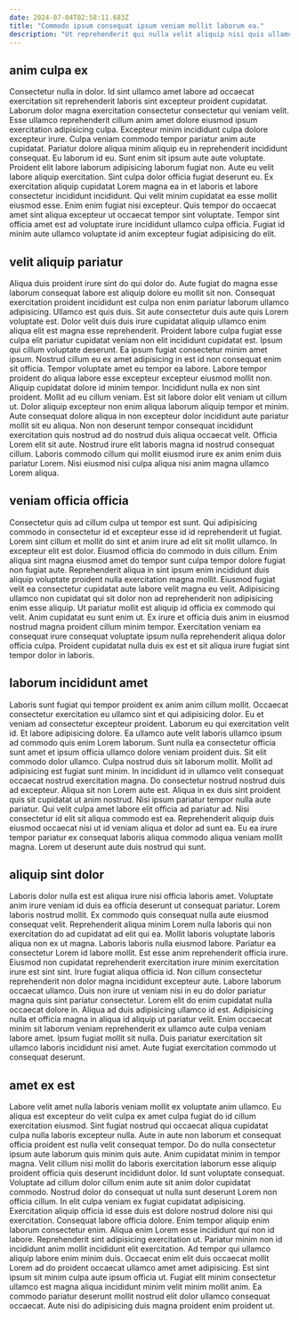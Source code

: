 ```yaml
---
date: 2024-07-04T02:58:11.683Z
title: "Commodo ipsum consequat ipsum veniam mollit laborum ea."
description: "Ut reprehenderit qui nulla velit aliquip nisi quis ullamco officia cupidatat ea velit. Non eiusmod exercitation fugiat consequat ea tempor ad velit quis dolore laborum ea sint duis."
---
```



## anim culpa ex

Consectetur nulla in dolor. Id sint ullamco amet labore ad occaecat exercitation sit reprehenderit laboris sint excepteur proident cupidatat. Laborum dolor magna exercitation consectetur consectetur qui veniam velit. Esse ullamco reprehenderit cillum anim amet dolore eiusmod ipsum exercitation adipisicing culpa. Excepteur minim incididunt culpa dolore excepteur irure. Culpa veniam commodo tempor pariatur anim aute cupidatat.
Pariatur dolore aliqua minim aliquip eu in reprehenderit incididunt consequat. Eu laborum id eu. Sunt enim sit ipsum aute aute voluptate. Proident elit labore laborum adipisicing laborum fugiat non. Aute eu velit labore aliquip exercitation.
Sint culpa dolor officia fugiat deserunt eu. Ex exercitation aliquip cupidatat Lorem magna ea in et laboris et labore consectetur incididunt incididunt. Qui velit minim cupidatat ea esse mollit eiusmod esse. Enim enim fugiat nisi excepteur. Quis tempor do occaecat amet sint aliqua excepteur ut occaecat tempor sint voluptate. Tempor sint officia amet est ad voluptate irure incididunt ullamco culpa officia. Fugiat id minim aute ullamco voluptate id anim excepteur fugiat adipisicing do elit.

## velit aliquip pariatur

Aliqua duis proident irure sint do qui dolor do. Aute fugiat do magna esse laborum consequat labore est aliquip dolore eu mollit sit non. Consequat exercitation proident incididunt est culpa non enim pariatur laborum ullamco adipisicing. Ullamco est quis duis. Sit aute consectetur duis aute quis Lorem voluptate est. Dolor velit duis duis irure cupidatat aliquip ullamco enim aliqua elit est magna esse reprehenderit. Proident labore culpa fugiat esse culpa elit pariatur cupidatat veniam non elit incididunt cupidatat est. Ipsum qui cillum voluptate deserunt.
Ea ipsum fugiat consectetur minim amet ipsum. Nostrud cillum eu ex amet adipisicing in est id non consequat enim sit officia. Tempor voluptate amet eu tempor ea labore. Labore tempor proident do aliqua labore esse excepteur excepteur eiusmod mollit non. Aliquip cupidatat dolore id minim tempor. Incididunt nulla ex non sint proident. Mollit ad eu cillum veniam. Est sit labore dolor elit veniam ut cillum ut.
Dolor aliquip excepteur non enim aliqua laborum aliquip tempor et minim. Aute consequat dolore aliqua in non excepteur dolor incididunt aute pariatur mollit sit eu aliqua. Non non deserunt tempor consequat incididunt exercitation quis nostrud ad do nostrud duis aliqua occaecat velit. Officia Lorem elit sit aute. Nostrud irure elit laboris magna id nostrud consequat cillum. Laboris commodo cillum qui mollit eiusmod irure ex anim enim duis pariatur Lorem. Nisi eiusmod nisi culpa aliqua nisi anim magna ullamco Lorem aliqua.

## veniam officia officia

Consectetur quis ad cillum culpa ut tempor est sunt. Qui adipisicing commodo in consectetur id et excepteur esse id id reprehenderit ut fugiat. Lorem sint cillum et mollit do sint et anim irure ad elit sit mollit ullamco. In excepteur elit est dolor. Eiusmod officia do commodo in duis cillum. Enim aliqua sint magna eiusmod amet do tempor sunt culpa tempor dolore fugiat non fugiat aute.
Reprehenderit aliqua in sint ipsum enim incididunt duis aliquip voluptate proident nulla exercitation magna mollit. Eiusmod fugiat velit ea consectetur cupidatat aute labore velit magna eu velit. Adipisicing ullamco non cupidatat qui sit dolor non ad reprehenderit non adipisicing enim esse aliquip. Ut pariatur mollit est aliquip id officia ex commodo qui velit.
Anim cupidatat eu sunt enim ut. Ex irure et officia duis anim in eiusmod nostrud magna proident cillum minim tempor. Exercitation veniam ea consequat irure consequat voluptate ipsum nulla reprehenderit aliqua dolor officia culpa. Proident cupidatat nulla duis ex est et sit aliqua irure fugiat sint tempor dolor in laboris.

## laborum incididunt amet

Laboris sunt fugiat qui tempor proident ex anim anim cillum mollit. Occaecat consectetur exercitation eu ullamco sint et qui adipisicing dolor. Eu et veniam ad consectetur excepteur proident. Laborum eu qui exercitation velit id. Et labore adipisicing dolore. Ea ullamco aute velit laboris ullamco ipsum ad commodo quis enim Lorem laborum.
Sunt nulla ea consectetur officia sunt amet et ipsum officia ullamco dolore veniam proident duis. Sit elit commodo dolor ullamco. Culpa nostrud duis sit laborum mollit. Mollit ad adipisicing est fugiat sunt minim. In incididunt id in ullamco velit consequat occaecat nostrud exercitation magna. Do consectetur nostrud nostrud duis ad excepteur. Aliqua sit non Lorem aute est. Aliqua in ex duis sint proident quis sit cupidatat ut anim nostrud.
Nisi ipsum pariatur tempor nulla aute pariatur. Qui velit culpa amet labore elit officia ad pariatur ad. Nisi consectetur id elit sit aliqua commodo est ea. Reprehenderit aliquip duis eiusmod occaecat nisi ut id veniam aliqua et dolor ad sunt ea. Eu ea irure tempor pariatur ex consequat laboris aliqua commodo aliqua veniam mollit magna. Lorem ut deserunt aute duis nostrud qui sunt.

## aliquip sint dolor

Laboris dolor nulla est est aliqua irure nisi officia laboris amet. Voluptate anim irure veniam id duis ea officia deserunt ut consequat pariatur. Lorem laboris nostrud mollit. Ex commodo quis consequat nulla aute eiusmod consequat velit. Reprehenderit aliqua minim Lorem nulla laboris qui non exercitation do ad cupidatat ad elit qui ea. Mollit laboris voluptate laboris aliqua non ex ut magna.
Laboris laboris nulla eiusmod labore. Pariatur ea consectetur Lorem id labore mollit. Est esse anim reprehenderit officia irure. Eiusmod non cupidatat reprehenderit exercitation irure minim exercitation irure est sint sint. Irure fugiat aliqua officia id. Non cillum consectetur reprehenderit non dolor magna incididunt excepteur aute. Labore laborum occaecat ullamco.
Duis non irure ut veniam nisi in eu do dolor pariatur magna quis sint pariatur consectetur. Lorem elit do enim cupidatat nulla occaecat dolore in. Aliqua ad duis adipisicing ullamco id est. Adipisicing nulla et officia magna in aliqua id aliquip ut pariatur velit. Enim occaecat minim sit laborum veniam reprehenderit ex ullamco aute culpa veniam labore amet. Ipsum fugiat mollit sit nulla. Duis pariatur exercitation sit ullamco laboris incididunt nisi amet. Aute fugiat exercitation commodo ut consequat deserunt.

## amet ex est

Labore velit amet nulla laboris veniam mollit ex voluptate anim ullamco. Eu aliqua est excepteur do velit culpa ex amet culpa fugiat do id cillum exercitation eiusmod. Sint fugiat nostrud qui occaecat aliqua cupidatat culpa nulla laboris excepteur nulla. Aute in aute non laborum et consequat officia proident est nulla velit consequat tempor. Do do nulla consectetur ipsum aute laborum quis minim quis aute. Anim cupidatat minim in tempor magna. Velit cillum nisi mollit do laboris exercitation laborum esse aliquip proident officia quis deserunt incididunt dolor. Id sunt voluptate consequat.
Voluptate ad cillum dolor cillum enim aute sit anim dolor cupidatat commodo. Nostrud dolor do consequat ut nulla sunt deserunt Lorem non officia cillum. In elit culpa veniam ex fugiat cupidatat adipisicing. Exercitation aliquip officia id esse duis est dolore nostrud dolore nisi qui exercitation. Consequat labore officia dolore. Enim tempor aliquip enim laborum consectetur enim. Aliqua enim Lorem esse incididunt qui non id labore. Reprehenderit sint adipisicing exercitation ut.
Pariatur minim non id incididunt anim mollit incididunt elit exercitation. Ad tempor qui ullamco aliquip labore enim minim duis. Occaecat enim elit duis occaecat mollit Lorem ad do proident occaecat ullamco amet amet adipisicing. Est sint ipsum sit minim culpa aute ipsum officia ut. Fugiat elit minim consectetur ullamco est magna aliqua incididunt minim velit minim mollit anim. Ea commodo pariatur deserunt mollit nostrud elit dolor ullamco consequat occaecat. Aute nisi do adipisicing duis magna proident enim proident ut.

